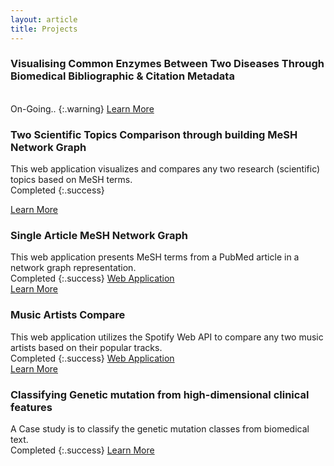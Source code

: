 ```yaml
---
layout: article
title: Projects
---
```


### Visualising Common Enzymes Between Two Diseases Through Biomedical Bibliographic & Citation Metadata
<br>
On-Going..
{:.warning}
<a class="button button--primary button--rounded button--xs" href="https://github.com/akshayonly/Viz-Common-Enzymes">Learn More</a> 

### Two Scientific Topics Comparison through building MeSH Network Graph
This web application visualizes and compares any two research (scientific) topics based on MeSH terms.
<br>
Completed
{:.success}

<a class="button button--primary button--rounded button--xs" href="https://github.com/akshayonly/tcMNG/">Learn More</a> 

### Single Article MeSH Network Graph
This web application presents MeSH terms from a PubMed article in a network graph representation.
<br>
Completed
{:.success}
<a class="button button--primary button--rounded button--xs" href="https://samng.herokuapp.com/">Web Application</a> 
<br>
<a class="button button--primary button--rounded button--xs" href="https://github.com/akshayonly/saMNG/">Learn More</a> 

### Music Artists Compare
This web application utilizes the Spotify Web API to compare any two music artists based on their popular tracks.
<br>
Completed
{:.success}
<a class="button button--primary button--rounded button--xs" href="https://artist-compare.herokuapp.com/">Web Application</a> 
<br>
<a class="button button--primary button--rounded button--xs" href="https://github.com/akshayonly/Artist-Compare/">Learn More</a> 

### Classifying Genetic mutation from high-dimensional clinical features
A Case study is to classify the genetic mutation classes from biomedical text.
<br>
Completed
{:.success}
<a class="button button--primary button--rounded button--xs" href="https://github.com/akshayonly/ML-CS-classify-genetic-mutation">Learn More</a> 
